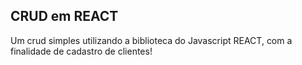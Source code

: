 ## CRUD em REACT
Um crud simples utilizando a biblioteca do Javascript REACT, com a finalidade de cadastro de clientes!
